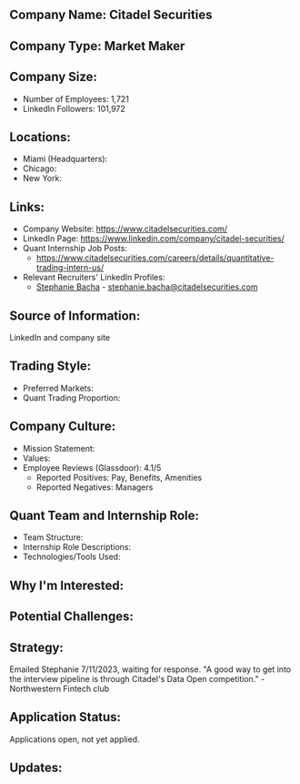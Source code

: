 ## Company Name: Citadel Securities

## Company Type: Market Maker

## Company Size:
- Number of Employees: 1,721
- LinkedIn Followers: 101,972

## Locations:
- Miami (Headquarters):
- Chicago: 
- New York: 

## Links:
- Company Website: https://www.citadelsecurities.com/
- LinkedIn Page: https://www.linkedin.com/company/citadel-securities/
- Quant Internship Job Posts: 
  - https://www.citadelsecurities.com/careers/details/quantitative-trading-intern-us/
- Relevant Recruiters' LinkedIn Profiles: 
  - [Stephanie Bacha](https://www.linkedin.com/in/stephanie-bacha-b11729129/) - stephanie.bacha@citadelsecurities.com

## Source of Information:
LinkedIn and company site

## Trading Style:
- Preferred Markets: 
- Quant Trading Proportion: 

## Company Culture:
- Mission Statement: 
- Values: 
- Employee Reviews (Glassdoor): 4.1/5
  - Reported Positives: Pay, Benefits, Amenities
  - Reported Negatives: Managers

## Quant Team and Internship Role:
- Team Structure: 
- Internship Role Descriptions: 
- Technologies/Tools Used: 

## Why I'm Interested:

## Potential Challenges: 

## Strategy:
Emailed Stephanie 7/11/2023, waiting for response.
"A good way to get into the interview pipeline is through Citadel's Data Open competition." - Northwestern Fintech club

## Application Status:
Applications open, not yet applied.

## Updates:
